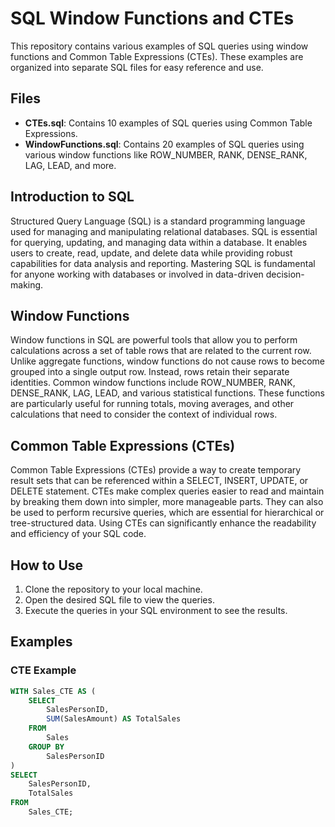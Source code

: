 # SQL Window Functions and CTEs

This repository contains various examples of SQL queries using window functions and Common Table Expressions (CTEs). These examples are organized into separate SQL files for easy reference and use.

## Files

- **CTEs.sql**: Contains 10 examples of SQL queries using Common Table Expressions.
- **WindowFunctions.sql**: Contains 20 examples of SQL queries using various window functions like ROW_NUMBER, RANK, DENSE_RANK, LAG, LEAD, and more.

## Introduction to SQL

Structured Query Language (SQL) is a standard programming language used for managing and manipulating relational databases. SQL is essential for querying, updating, and managing data within a database. It enables users to create, read, update, and delete data while providing robust capabilities for data analysis and reporting. Mastering SQL is fundamental for anyone working with databases or involved in data-driven decision-making.

## Window Functions

Window functions in SQL are powerful tools that allow you to perform calculations across a set of table rows that are related to the current row. Unlike aggregate functions, window functions do not cause rows to become grouped into a single output row. Instead, rows retain their separate identities. Common window functions include ROW_NUMBER, RANK, DENSE_RANK, LAG, LEAD, and various statistical functions. These functions are particularly useful for running totals, moving averages, and other calculations that need to consider the context of individual rows.

## Common Table Expressions (CTEs)

Common Table Expressions (CTEs) provide a way to create temporary result sets that can be referenced within a SELECT, INSERT, UPDATE, or DELETE statement. CTEs make complex queries easier to read and maintain by breaking them down into simpler, more manageable parts. They can also be used to perform recursive queries, which are essential for hierarchical or tree-structured data. Using CTEs can significantly enhance the readability and efficiency of your SQL code.

## How to Use

1. Clone the repository to your local machine.
2. Open the desired SQL file to view the queries.
3. Execute the queries in your SQL environment to see the results.

## Examples

### CTE Example

```sql
WITH Sales_CTE AS (
    SELECT 
        SalesPersonID, 
        SUM(SalesAmount) AS TotalSales
    FROM 
        Sales
    GROUP BY 
        SalesPersonID
)
SELECT 
    SalesPersonID, 
    TotalSales
FROM 
    Sales_CTE;
